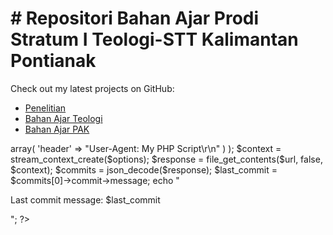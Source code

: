 <!DOCTYPE html>
<html>
<head>
	<title># Repositori Bahan Ajar Prodi Stratum I Teologi-STT Kalimantan Pontianak</title>
</head>
<body>
	<h1># Repositori Bahan Ajar Prodi Stratum I Teologi-STT Kalimantan Pontianak</h1>
	<p>Check out my latest projects on GitHub:</p>
	<ul>
		<li><a href="https://github.com/username/penelitian">Penelitian</a></li>
		<li><a href="https://github.com/username/Bahan_Ajar_Teologi">Bahan Ajar Teologi</a></li>
		<li><a href="https://github.com/username/Bahan_Ajar_PAK">Bahan Ajar PAK</a></li>
	</ul>
	<?php
		// PHP code to display the last commit message for a repository
		$repo = "username/repo1"; // replace with your own repository name
		$url = "https://api.github.com/repos/$repo/commits";
		$options = array(
			'http' => array(
				'header' => "User-Agent: My PHP Script\r\n"
			)
		);
		$context = stream_context_create($options);
		$response = file_get_contents($url, false, $context);
		$commits = json_decode($response);
		$last_commit = $commits[0]->commit->message;
		echo "<p>Last commit message: $last_commit</p>";
	?>
</body>
</html>
